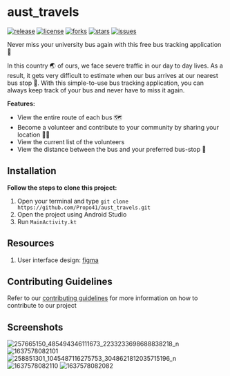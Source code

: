 # aust_travels

<a href="https://github.com/Propo41/aust_travels/releases/tag/v0.5-beta"><img src="https://img.shields.io/badge/release-v0.5--beta-blue" alt="release"/></a>
<a href="https://github.com/Propo41/aust_travels/blob/main/LICENSE.md"><img src="https://img.shields.io/badge/license-MIT-orange" alt="license"/></a>
<a href="https://github.com/Propo41/aust_travels/network/members"><img src="https://img.shields.io/github/forks/Propo41/aust_travels" alt="forks"/></a>
<a href="https://github.com/Propo41/aust_travels/stargazers"><img src="https://img.shields.io/github/stars/Propo41/aust_travels" alt="stars"/></a>
<a href="https://github.com/Propo41/aust_travels/issues"><img src="https://img.shields.io/github/issues/Propo41/aust_travels" alt="issues"/></a>

Never miss your university bus again with this free bus tracking application 🚌

In this country 🌏 of ours, we face severe traffic in our day to day lives. As a result, it gets very difficult to estimate when our bus arrives at our nearest bus stop 🚏. With this simple-to-use bus tracking application, you can always keep track of your bus and never have to miss it again.

**Features:**
- View the entire route of each bus 🗺️
- Become a volunteer and contribute to your community by sharing your location 🙋‍♂️
- View the current list of the volunteers
- View the distance between the bus and your preferred bus-stop 📍

Installation
---------

**Follow the steps to clone this project:**
1. Open your terminal and type `git clone https://github.com/Propo41/aust_travels.git`
2. Open the project using Android Studio
3. Run `MainActivity.kt`


Resources
---------

1. User interface design: [figma](https://www.figma.com/file/kBarxgD5M27m2v9LG5J9W6/Bus?node-id=257%3A344)


Contributing Guidelines
---------
Refer to our <a href="https://github.com/Propo41/aust_travels/blob/main/contributing.md">contributing guidelines</a> for more information on how to contribute to our project 



Screenshots
---------

![257665150_485494346111673_2233233698688838218_n](https://user-images.githubusercontent.com/46298019/143294955-d7b4e1a1-b016-476f-998b-2ac8f8d423c4.jpg)
![1637578082101](https://user-images.githubusercontent.com/46298019/143294319-7a538ad0-c4a5-46da-aad7-f73a47174ef9.jpg)
![258851301_1045487116275753_3048621812035715196_n](https://user-images.githubusercontent.com/46298019/143296416-966a3bbd-40b6-4309-a331-6c00cea516bf.jpg)
![1637578082110](https://user-images.githubusercontent.com/46298019/143294323-6ca6fe47-d8fe-42ef-af19-f8e3b6365e52.jpg)
![1637578082082](https://user-images.githubusercontent.com/46298019/143294928-f0c1a1fe-726d-42d6-af44-e7be2d45e673.jpg)


